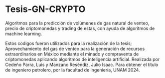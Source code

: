 # Tesis-GN-CRYPTO
Algoritmos para la predicción de volúmenes de gas natural de venteo, precio de criptomonedas y trading de estas, con ayuda de algoritmos de machine learning.

Estos codigos fueron utilizados para la realización de la tesis;  Aprovechamiento del gas de venteo para la generación de recursos extraordinarios en México mediante el minado y compraventa de criptomonedas aplicando algoritmos de inteligencia artificial. Realizada por Cedeño Parra, Luis y Manzano Reséndiz, Julio Isaac. Para obtener el título de ingeniero petrolero, por la facultad de ingeniería, UNAM 2024. 
